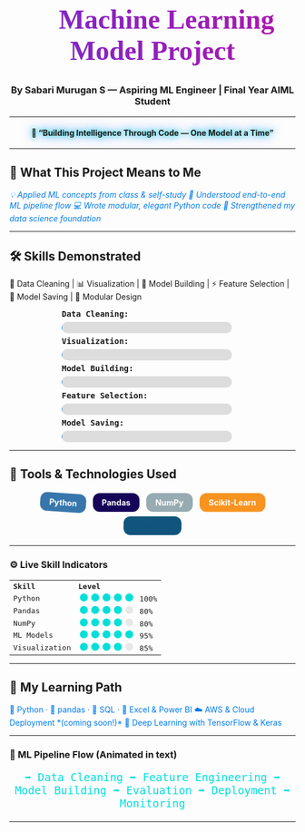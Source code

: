 <h1 align="center" style="font-family: 'Trebuchet MS'; font-weight: 700; font-size: 3rem; background: linear-gradient(270deg, #007CF0, #00DFD8, #FF0080, #7928CA); background-size: 800% 800%; -webkit-background-clip: text; -webkit-text-fill-color: transparent; animation: gradientMove 8s ease infinite;">
  🧠 Machine Learning Model Project
</h1>

<h3 align="center">
  By <b>Sabari Murugan S</b> — Aspiring ML Engineer | Final Year AIML Student  
</h3>

<hr/>

<h4 align="center" style="animation: pulseGlow 2s infinite;">
  🚀 “Building Intelligence Through Code — One Model at a Time”
</h4>

---

## 📌 What This Project Means to Me

<p style="font-style: italic; animation: textGlow 3s infinite alternate;">
💡 Applied ML concepts from class & self-study  
🔄 Understood end-to-end ML pipeline flow  
💻 Wrote modular, elegant Python code  
🌟 Strengthened my data science foundation  
</p>

---

## 🛠 Skills Demonstrated

🧹 Data Cleaning | 📊 Visualization | 🤖 Model Building | ⚡ Feature Selection | 💾 Model Saving | 🧩 Modular Design  

<div style="font-family: monospace; width: 320px; margin: 0 auto;">
  <div><b>Data Cleaning:</b> <div class="progress-bar"><div class="progress" style="width: 80%;"></div></div></div>
  <div><b>Visualization:</b> <div class="progress-bar"><div class="progress" style="width: 75%;"></div></div></div>
  <div><b>Model Building:</b> <div class="progress-bar"><div class="progress" style="width: 85%;"></div></div></div>
  <div><b>Feature Selection:</b> <div class="progress-bar"><div class="progress" style="width: 70%;"></div></div></div>
  <div><b>Model Saving:</b> <div class="progress-bar"><div class="progress" style="width: 80%;"></div></div></div>
</div>

---

## 🧪 Tools & Technologies Used

<p align="center">
  <span class="badge-spin" style="background:#3776AB;">Python</span>
  <span class="badge-pulse" style="background:#150458;">Pandas</span>
  <span class="badge-breathe" style="background:#013243;">NumPy</span>
  <span class="badge-beat" style="background:#F7931E;">Scikit-Learn</span>
  <span class="badge-wave" style="background:#11557C;">Matplotlib</span>
</p>

---

### ⚙️ Live Skill Indicators

<table align="center" style="border-collapse: collapse; margin: 0 auto; font-family: monospace;">
  <tr>
    <th align="left">Skill</th>
    <th align="left">Level</th>
  </tr>
  <tr><td>Python</td><td><span class="skill-dot active"></span><span class="skill-dot active"></span><span class="skill-dot active"></span><span class="skill-dot active"></span><span class="skill-dot active"></span> 100%</td></tr>
  <tr><td>Pandas</td><td><span class="skill-dot active"></span><span class="skill-dot active"></span><span class="skill-dot active"></span><span class="skill-dot active"></span><span class="skill-dot"></span> 80%</td></tr>
  <tr><td>NumPy</td><td><span class="skill-dot active"></span><span class="skill-dot active"></span><span class="skill-dot active"></span><span class="skill-dot active"></span><span class="skill-dot"></span> 80%</td></tr>
  <tr><td>ML Models</td><td><span class="skill-dot active"></span><span class="skill-dot active"></span><span class="skill-dot active"></span><span class="skill-dot active"></span><span class="skill-dot active"></span> 95%</td></tr>
  <tr><td>Visualization</td><td><span class="skill-dot active"></span><span class="skill-dot active"></span><span class="skill-dot active"></span><span class="skill-dot active"></span><span class="skill-dot"></span> 85%</td></tr>
</table>

---

## 🌱 My Learning Path

<p style="animation: textGlow 3s infinite alternate;">
📘 Python · 📗 pandas · 📙 SQL · 📒 Excel & Power BI  
☁️ AWS & Cloud Deployment *(coming soon!)*  
🧠 Deep Learning with TensorFlow & Keras  
</p>

---

### 🔄 ML Pipeline Flow (Animated in text)

<p align="center" style="font-family: monospace; font-size:1.2rem; color:#00dfd8; animation: slideHue 5s linear infinite;">
  ➡️ Data Cleaning ➡️ Feature Engineering ➡️ Model Building ➡️ Evaluation ➡️ Deployment ➡️ Monitoring
</p>

---

<style>
@keyframes gradientMove {
  0% {background-position: 0% 50%;}
  50% {background-position: 100% 50%;}
  100% {background-position: 0% 50%;}
}
@keyframes pulseGlow {
  0%, 100% {text-shadow: 0 0 10px #00DFD8, 0 0 20px #007CF0;}
  50% {text-shadow: 0 0 20px #FF0080, 0 0 30px #7928CA;}
}
@keyframes textGlow {
  0% {color: #007CF0;}
  50% {color: #FF0080;}
  100% {color: #7928CA;}
}
@keyframes slideHue {
  0% {filter: hue-rotate(0deg);}
  100% {filter: hue-rotate(360deg);}
}
.progress-bar {
  background: #ddd;
  border-radius: 10px;
  height: 20px;
  width: 300px;
  margin: 6px 0;
  overflow: hidden;
  position: relative;
}
.progress {
  height: 100%;
  background: linear-gradient(270deg, #00DFD8, #007CF0, #00DFD8);
  animation: fillWidth 2s ease forwards;
  border-radius: 10px 0 0 10px;
  width: 0%;
}
@keyframes fillWidth {
  from { width: 0; }
  to { width: var(--width, 80%); }
}
.badge-spin {
  color: white;
  font-weight: bold;
  padding: 8px 16px;
  border-radius: 12px;
  margin: 4px;
  display: inline-block;
  animation: spin 3s linear infinite;
}
.badge-pulse {
  color: white;
  font-weight: bold;
  padding: 8px 16px;
  border-radius: 12px;
  margin: 4px;
  display: inline-block;
  animation: pulse 2.5s ease-in-out infinite;
}
.badge-breathe {
  color: white;
  font-weight: bold;
  padding: 8px 16px;
  border-radius: 12px;
  margin: 4px;
  display: inline-block;
  animation: breathe 3s ease-in-out infinite;
}
.badge-beat {
  color: white;
  font-weight: bold;
  padding: 8px 16px;
  border-radius: 12px;
  margin: 4px;
  display: inline-block;
  animation: beat 1.5s ease-in-out infinite;
}
.badge-wave {
  color: white;
  font-weight: bold;
  padding: 8px 16px;
  border-radius: 12px;
  margin: 4px;
  display: inline-block;
  animation: wave 3s ease-in-out infinite;
}

@keyframes spin {
  0% { transform: rotate(0deg);}
  100% { transform: rotate(360deg);}
}
@keyframes pulse {
  0%, 100% {opacity: 1;}
  50% {opacity: 0.6;}
}
@keyframes breathe {
  0%, 100% {opacity: 0.4;}
  50% {opacity: 1;}
}
@keyframes beat {
  0%, 100% {transform: scale(1);}
  50% {transform: scale(1.1);}
}
@keyframes wave {
  0%, 100% {color: #11557C;}
  50% {color: #00DFD8;}
}

.skill-dot {
  height: 14px;
  width: 14px;
  margin: 0 3px;
  background-color: #bbb;
  border-radius: 50%;
  display: inline-block;
  animation: blinkDot 2s infinite;
  animation-fill-mode: both;
}
.skill-dot.active {
  background-color: #00DFD8;
  animation: blinkDotActive 2s infinite;
}
@keyframes blinkDot {
  0%, 100% {opacity: 0.3;}
  50% {opacity: 1;}
}
@keyframes blinkDotActive {
  0%, 100% {opacity: 1;}
  50% {opacity: 0.6;}
}
</style>
